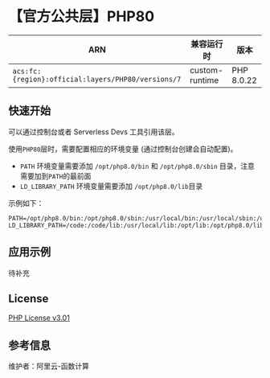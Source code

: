 
# 【官方公共层】PHP80

| ARN  |  兼容运行时  | 版本 |
|------|------|--------|
| `acs:fc:{region}:official:layers/PHP80/versions/7` | custom-runtime   | PHP 8.0.22 |

## 快速开始

可以通过控制台或者 Serverless Devs 工具引用该层。

使用`PHP80`层时，需要配置相应的环境变量 (通过控制台创建会自动配置)。

- `PATH` 环境变量需要添加 `/opt/php8.0/bin` 和 `/opt/php8.0/sbin` 目录，注意需要加到`PATH`的最前面
- `LD_LIBRARY_PATH` 环境变量需要添加 `/opt/php8.0/lib`目录

示例如下：

```shell
PATH=/opt/php8.0/bin:/opt/php8.0/sbin:/usr/local/bin:/usr/local/sbin:/usr/local/bin:/usr/sbin:/usr/bin:/sbin:/bin:/opt/bin
LD_LIBRARY_PATH=/code:/code/lib:/usr/local/lib:/opt/lib:/opt/php8.0/lib
```

## 应用示例

待补充

## License

[PHP License v3.01](https://www.php.net/license/3_01.txt)

## 参考信息

维护者：阿里云-函数计算
